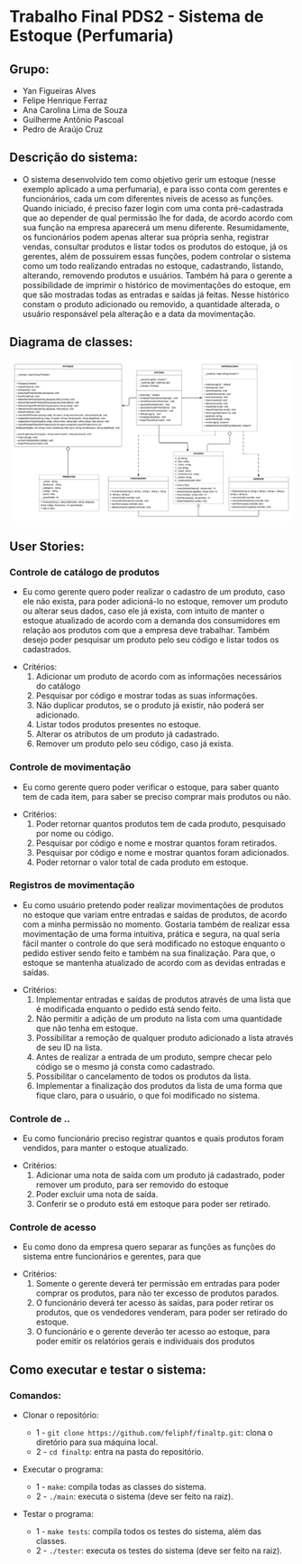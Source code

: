 # Trabalho Final PDS2 - Sistema de Estoque (Perfumaria)

## Grupo:
* Yan Figueiras Alves
* Felipe Henrique Ferraz
* Ana Carolina Lima de Souza
* Guilherme Antônio Pascoal
* Pedro de Araújo Cruz

## Descrição do sistema:
* O sistema desenvolvido tem como objetivo gerir um estoque (nesse exemplo aplicado a uma perfumaria), e para isso conta com gerentes e funcionários, cada um com diferentes níveis de acesso as funções. Quando iniciado, é preciso fazer login com uma conta pré-cadastrada que
ao depender de qual permissão lhe for dada, de acordo acordo com sua função na empresa aparecerá um menu diferente. Resumidamente, os funcionários podem apenas alterar sua própria senha, registrar vendas, consultar produtos e listar todos os produtos do estoque, já os gerentes, além de possuirem essas funções, podem controlar o sistema como um todo realizando entradas no estoque, cadastrando, listando, alterando, removendo produtos e usuários. Também há para o gerente a possibilidade de imprimir o histórico de movimentações do estoque, em que são mostradas todas as entradas e saídas já feitas. Nesse histórico constam o produto adicionado ou removido, a quantidade alterada, o usuário responsável pela alteração e a data da movimentação.

## Diagrama de classes:
![alt text](https://github.com/feliphf/finaltp/blob/main/database/imgReadme/diagramaClasses.png)

## User Stories:
### Controle de catálogo de produtos
* Eu como gerente quero poder realizar o cadastro de um produto, caso ele não exista, para poder adicioná-lo no estoque, remover um produto ou alterar seus dados, caso ele já exista, com intuito de manter o estoque atualizado de acordo com a demanda dos consumidores em relação aos produtos com que a empresa deve trabalhar. Também desejo poder pesquisar um produto pelo seu código e listar todos os cadastrados.
- Critérios:
    1. Adicionar um produto de acordo com as informações necessários do catálogo
    2. Pesquisar por código e mostrar todas as suas informações.
    3. Não duplicar produtos, se o produto já existir, não poderá ser adicionado.
    4. Listar todos produtos presentes no estoque.
    5. Alterar os atributos de um produto já cadastrado.
    6. Remover um produto pelo seu código, caso já exista.

### Controle de movimentação
* Eu como gerente quero poder verificar o estoque, para saber quanto tem de cada item, para
saber se preciso comprar mais produtos ou não.
- Critérios:
    1. Poder retornar quantos produtos tem de cada produto, pesquisado por nome ou
    código.
    2. Pesquisar por código e nome e mostrar quantos foram retirados.
    3. Pesquisar por código e nome e mostrar quantos foram adicionados.
    4. Poder retornar o valor total de cada produto em estoque.

### Registros de movimentação
* Eu como usuário pretendo poder realizar movimentações de produtos no estoque que variam entre entradas e saídas de produtos, de acordo com a minha permissão no momento. Gostaria também de realizar essa movimentação de uma forma intuitiva, prática e segura, na qual seria fácil manter o controle do que será modificado no estoque enquanto o pedido estiver sendo feito e também na sua finalização. Para que, o estoque se mantenha atualizado de acordo com as devidas entradas e saídas. 
- Critérios:
    1. Implementar entradas e saídas de produtos através de uma lista que é modificada enquanto o pedido está sendo feito.
    2. Não permitir a adição de um produto na lista com uma quantidade que não tenha em estoque.
    3. Possibilitar a remoção de qualquer produto adicionado a lista através de seu ID na lista.
    4. Antes de realizar a entrada de um produto, sempre checar pelo código se o mesmo já consta como cadastrado.
    5. Possibilitar o cancelamento de todos os produtos da lista.
    6. Implementar a finalização dos produtos da lista de uma forma que fique claro, para o usuário, o que foi modificado no sistema.

### Controle de ..
* Eu como funcionário preciso registrar quantos e quais produtos foram vendidos, para
manter o estoque atualizado.
- Critérios:
    1. Adicionar uma nota de saída com um produto já cadastrado, poder remover um
    produto, para ser removido do estoque
    2. Poder excluir uma nota de saída.
    3. Conferir se o produto está em estoque para poder ser retirado.

### Controle de acesso
* Eu como dono da empresa quero separar as funções as funções do sistema entre funcionários e gerentes, para que
- Critérios:
    1. Somente o gerente deverá ter permissão em entradas para poder comprar os
    produtos, para não ter excesso de produtos parados.
    2. O funcionário deverá ter acesso às saídas, para poder retirar os produtos, que os
    vendedores venderam, para poder ser retirado do estoque.
    3. O funcionário e o gerente deverão ter acesso ao estoque, para poder emitir os
    relatórios gerais e individuais dos produtos

## Como executar e testar o sistema:
### Comandos:
- Clonar o repositório:
    - 1 - `git clone https://github.com/feliphf/finaltp.git`: clona o diretório para sua máquina local.
    - 2 - `cd finaltp`: entra na pasta do repositório.


- Executar o programa:    
    - 1 - `make`: compila todas as classes do sistema.
    - 2 - `./main`: executa o sistema (deve ser feito na raiz).


- Testar o programa:
    - 1 - `make tests`: compila todos os testes do sistema, além das classes.
    - 2 - `./tester`: executa os testes do sistema (deve ser feito na raiz).

